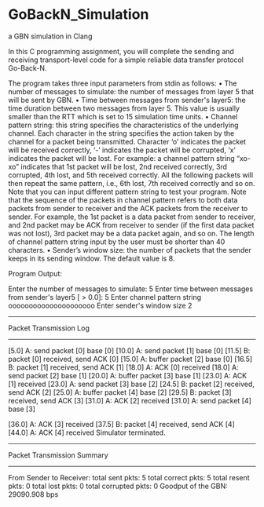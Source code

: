 # GoBackN_Simulation
a GBN simulation in Clang

In this C programming assignment, you will complete the sending and receiving transport-level code for a simple reliable data transfer protocol Go-Back-N.

The program takes three input parameters from stdin as follows:
• The number of messages to simulate: the number of messages from layer 5
  that will be sent by GBN.
• Time between messages from sender's layer5: the time duration between two
  messages from layer 5. This value is usually smaller than the RTT which is set
  to 15 simulation time units.
• Channel pattern string: this string specifies the characteristics of the
  underlying channel. Each character in the string specifies the action taken by the channel for a packet being transmitted. Character ‘o’ indicates the packet will be received correctly, ‘-’ indicates the packet will be corrupted, ‘x’ indicates the packet will be lost. For example: a channel pattern string “xo-xo” indicates that 1st packet will be lost, 2nd received correctly, 3rd corrupted, 4th lost, and 5th received correctly. All the following packets will then repeat the same pattern, i.e., 6th lost, 7th received correctly and so on. Note that you can input different pattern string to test your program. Note that the sequence of the packets in channel pattern refers to both data packets from sender to receiver and the ACK packets from the receiver to sender. For example, the 1st packet is a data packet from sender to receiver, and 2nd packet may be ACK from receiver to sender (if the first data packet was not lost), 3rd packet may be a data packet again, and so on. The length of channel pattern string input by the user must be shorter than 40 characters.
• Sender’s window size: the number of packets that the sender keeps in its sending window. The default value is 8.

  
  Program Output:
  
Enter the number of messages to simulate:
5
Enter time between messages from sender's layer5 [ > 0.0]: 5
Enter channel pattern string
ooooooooooooooooooooo
Enter sender's window size
2
*********************************************************************************************************** 
Packet Transmission Log
*********************************************************************************************************** 
[5.0] A: send packet [0] base [0]
[10.0] A: send packet [1] base [0]
[11.5] B: packet [0] received, send ACK [0]
[15.0] A: buffer packet [2] base [0]
[16.5] B: packet [1] received, send ACK [1] [18.0] A: ACK [0] received
[18.0] A: send packet [2] base [1]
[20.0] A: buffer packet [3] base [1]
[23.0] A: ACK [1] received
[23.0] A: send packet [3] base [2]
[24.5] B: packet [2] received, send ACK [2] [25.0] A: buffer packet [4] base [2]
[29.5] B: packet [3] received, send ACK [3] [31.0] A: ACK [2] received
[31.0] A: send packet [4] base [3]
 
[36.0] A: ACK [3] received
[37.5] B: packet [4] received, send ACK [4] [44.0] A: ACK [4] received
Simulator terminated.
*********************************************************************************************************** 
Packet Transmission Summary
*********************************************************************************************************** 
From Sender to Receiver:
total sent pkts: 5 total correct pkts: 5 total resent pkts: 0 total lost pkts: 0 total corrupted pkts: 0
Goodput of the GBN: 29090.908 bps
